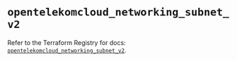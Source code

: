 # `opentelekomcloud_networking_subnet_v2`

Refer to the Terraform Registry for docs: [`opentelekomcloud_networking_subnet_v2`](https://registry.terraform.io/providers/opentelekomcloud/opentelekomcloud/1.36.40/docs/resources/networking_subnet_v2).
